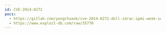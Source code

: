 ```yaml
---
id: CVE-2014-8272
pocs:
  - https://gitlab.com/yongchuank/cve-2014-8272-dell-idrac-ipmi-weak-sessionid
  - https://www.exploit-db.com/raw/35770
---
```

